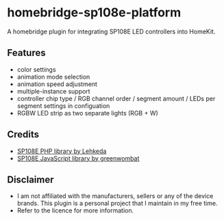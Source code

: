 # homebridge-sp108e-platform

A homebridge plugin for integrating SP108E LED controllers into HomeKit.

## Features

- color settings
- animation mode selection
- animation speed adjustment
- multiple-instance support
- controller chip type / RGB channel order / segment amount / LEDs per segment settings in configuation
- RGBW LED strip as two separate lights (RGB + W)

## Credits

- [SP108E PHP library by Lehkeda](https://github.com/Lehkeda/SP108E_controller)
- [SP108E JavaScript library by greenwombat](https://github.com/greenwombat/sp108e)

## Disclaimer

- I am not affiliated with the manufacturers, sellers or any of the device brands. This plugin is a personal project that I maintain in my free time.
- Refer to the licence for more information.
